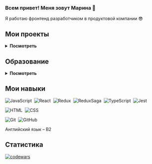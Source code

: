 ### Всем привет! Меня зовут Марина 👋

<!--
**MgKraynova/MgKraynova** is a ✨ _special_ ✨ repository because its `README.md` (this file) appears on your GitHub profile.

Here are some ideas to get you started:

- 🔭 I’m currently working on ...
- 🌱 I’m currently learning ...
- 👯 I’m looking to collaborate on ...
- 🤔 I’m looking for help with ...
- 💬 Ask me about ...
- 📫 How to reach me: ...
- 😄 Pronouns: ...
- ⚡ Fun fact: ...
-->

Я работаю фронтенд разработчиком в продуктовой компании :sunglasses: 

## Мои проекты 
<details>
<summary><b>Посмотреть</b></summary>
<table>
  <thead>
    <tr>
      <th>Название</th>
      <th>Использованные технологии</th>
      <th>Описание</th>
    </tr>
  </thead>
  <tbody>
     <tr>
      <td><a href='https://github.com/MgKraynova/search-films-app'>Search films app на React.js</a></td>
      <td>React.js, JavaScript, CSS, HTML</td>
      <td><b>Pet project. </b>Приложение по поиску фильмов из базы данных OMDB.</td>
    </tr>
    <tr>
      <td><a href='https://github.com/MgKraynova/game-memory-cards'>Игра "Найди пару" на JS</a></td>
      <td>JavaScript, CSS, HTML</td>
      <td><b>Pet project.</b> Карточная игра "Найди пару" на JS.</td>
    </tr>
    <tr>
      <td><a href='https://github.com/MgKraynova/react-mesto-auth'>Веб-приложение "Mesto" на React.js</a></td>
      <td>React.js, JavaScript, CSS, HTML</td>
      <td><b>Учебный проект</b> Mesto, переписанный с JavaScript на React. Аналог Инстаграм. К JS версии добавлена регистрация и авторизация пользователя. Проверен ревьюерами Я.Практикума.</td>
    </tr>
    <tr>
      <td><a href='https://github.com/MgKraynova/react-mesto-auth'>Бэкенд для проекта "Mesto"</a></td>
      <td>Node.js, Express.js, MongoDB</td>
      <td><b>Учебный проект.</b> Сервер позволяет регистрировать новых пользователей, создавать новые карточки, хранит данные, позволяет редактировать данные профиля, ставить лайки и удалять карточки. Проверен ревьюерами Я.Практикума.</td>
    </tr>
      <tr>
      <td><a href='https://github.com/MgKraynova/mesto'>Веб-приложение "Mesto" на JavaScript</a></td>
      <td>JavaScript, CSS, HTML</td>
      <td><b>Учебный проект</b> Mesto на JavaScript. Аналог Инстаграм. Проверен ревьюерами Я.Практикума.</td>
    </tr>
    <tr>
      <td><a href='https://github.com/MgKraynova/hungry-people'>Лендинг ресторана Hungry People</a></td>
      <td>CSS, HTML, JavaScript</td>
      <td><b>Pet project.</b> Одностраничный лендинг для ресторана, адаптированный под разные экраны. 
        Из особенностей: бургерное меню на JS, всплывающие попапы при заполнении форм на JS.</td>
    </tr>
    <tr>
      <td><a href='https://github.com/MgKraynova/online-store'>Лендинг мебельного магазина</a></td>
      <td>CSS, HTML</td>
      <td><b>Pet project.</b> Одностраничный лендинг для мебельного магазина, адаптированный под разные экраны.</td>
    </tr>
    <tr>
      <td><a href='https://github.com/MgKraynova/russian-travel'>Одностраничный сайт "Путешествия по России"</a></td>
      <td>CSS, HTML</td>
      <td><b>Учебный проект.</b> Одностраничный сайт с адаптивной версткой. Проверен ревьюерами Я.Практикума.</td>
    </tr>
  </tbody>
</table>
</details>

## Образование
<details>
<summary><b>Посмотреть</b></summary>
* Курс веб-разработчик в Яндекс.Практикум // август 2021 – май 2022

* Курс "TypeScript с нуля - полный курс и паттерны проектирования" на Stepik // май 2022 - август 2022

* Бакалавриат и магистратура в НИУ ВШЭ по направлению "Юриспруденция" // 2013 - 2019
</details>

## Мои навыки
![JavaScript](https://img.shields.io/badge/-JavaScript-05122A?style=flat&logo=javascript)&nbsp;
![React](https://img.shields.io/badge/-React-05122A?style=flat&logo=react)&nbsp;
![Redux](https://img.shields.io/badge/-Redux-05122A?style=flat&logo=Redux)&nbsp;
![ReduxSaga](https://img.shields.io/badge/-ReduxSaga-05122A?style=flat&logo=Redux-saga)&nbsp;
![TypeScript](https://img.shields.io/badge/-TypeScript-05122A?style=flat&logo=TypeScript)&nbsp;
![Jest](https://img.shields.io/badge/-Jest-05122A?style=flat&logo=Jest)&nbsp;

![HTML](https://img.shields.io/badge/-HTML-05122A?style=flat&logo=HTML5)&nbsp;
![CSS](https://img.shields.io/badge/-CSS-05122A?style=flat&logo=CSS3&logoColor=1572B6)&nbsp;

![Git](https://img.shields.io/badge/-Git-05122A?style=flat&logo=git)&nbsp;
![GitHub](https://img.shields.io/badge/-GitHub-05122A?style=flat&logo=github)&nbsp;

Английский язык – B2

## Статистика
<!--[![Top Langs](https://github-readme-stats.vercel.app/api/top-langs/?username=MgKraynova&layout=compact)](https://github.com/anuraghazra/github-readme-stats)&nbsp;-->

[![codewars](https://www.codewars.com/users/MgKraynova/badges/large)](https://www.codewars.com/users/MgKraynova)  
